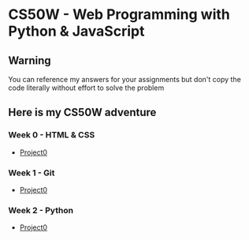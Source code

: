 # CS50W - Web Programming with Python &amp; JavaScript

## Warning

You can reference my answers for your assignments but don't copy the code literally without effort to solve the problem

## Here is my CS50W adventure

### Week 0 - HTML & CSS

-   [Project0](https://github.com/htutwaiphyoe/CS50W/tree/master/Project0%20-%20Search "Search")

### Week 1 - Git

-   [Project0](https://github.com/htutwaiphyoe/CS50W/tree/master/Project0%20-%20Search "Search")

### Week 2 - Python

-   [Project0](https://github.com/htutwaiphyoe/CS50W/tree/master/Project0%20-%20Search "Search")
